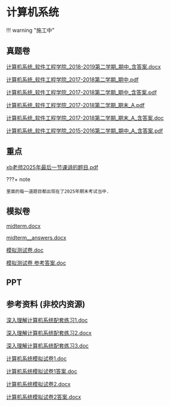 # 计算机系统

!!! warning "施工中"

## 真题卷

[计算机系统_软件工程学院_2018-2019第二学期_期中_含答案.docx](../res/%E8%BD%AF%E4%BB%B6%E5%B7%A5%E7%A8%8B%E5%AD%A6%E9%99%A2/%E8%AE%A1%E7%AE%97%E6%9C%BA%E7%B3%BB%E7%BB%9F/%E7%9C%9F%E9%A2%98%E5%8D%B7/%E8%AE%A1%E7%AE%97%E6%9C%BA%E7%B3%BB%E7%BB%9F_%E8%BD%AF%E4%BB%B6%E5%B7%A5%E7%A8%8B%E5%AD%A6%E9%99%A2_2018-2019%E7%AC%AC%E4%BA%8C%E5%AD%A6%E6%9C%9F_%E6%9C%9F%E4%B8%AD_%E5%90%AB%E7%AD%94%E6%A1%88.docx)

[计算机系统_软件工程学院_2017-2018第二学期_期中.pdf](../res/%E8%BD%AF%E4%BB%B6%E5%B7%A5%E7%A8%8B%E5%AD%A6%E9%99%A2/%E8%AE%A1%E7%AE%97%E6%9C%BA%E7%B3%BB%E7%BB%9F/%E7%9C%9F%E9%A2%98%E5%8D%B7/%E8%AE%A1%E7%AE%97%E6%9C%BA%E7%B3%BB%E7%BB%9F_%E8%BD%AF%E4%BB%B6%E5%B7%A5%E7%A8%8B%E5%AD%A6%E9%99%A2_2017-2018%E7%AC%AC%E4%BA%8C%E5%AD%A6%E6%9C%9F_%E6%9C%9F%E4%B8%AD.pdf)

[计算机系统_软件工程学院_2017-2018第二学期_期中_含答案.pdf](../res/%E8%BD%AF%E4%BB%B6%E5%B7%A5%E7%A8%8B%E5%AD%A6%E9%99%A2/%E8%AE%A1%E7%AE%97%E6%9C%BA%E7%B3%BB%E7%BB%9F/%E7%9C%9F%E9%A2%98%E5%8D%B7/%E8%AE%A1%E7%AE%97%E6%9C%BA%E7%B3%BB%E7%BB%9F_%E8%BD%AF%E4%BB%B6%E5%B7%A5%E7%A8%8B%E5%AD%A6%E9%99%A2_2017-2018%E7%AC%AC%E4%BA%8C%E5%AD%A6%E6%9C%9F_%E6%9C%9F%E4%B8%AD_%E5%90%AB%E7%AD%94%E6%A1%88.pdf)

[计算机系统_软件工程学院_2017-2018第二学期_期末_A.pdf](../res/%E8%BD%AF%E4%BB%B6%E5%B7%A5%E7%A8%8B%E5%AD%A6%E9%99%A2/%E8%AE%A1%E7%AE%97%E6%9C%BA%E7%B3%BB%E7%BB%9F/%E7%9C%9F%E9%A2%98%E5%8D%B7/%E8%AE%A1%E7%AE%97%E6%9C%BA%E7%B3%BB%E7%BB%9F_%E8%BD%AF%E4%BB%B6%E5%B7%A5%E7%A8%8B%E5%AD%A6%E9%99%A2_2017-2018%E7%AC%AC%E4%BA%8C%E5%AD%A6%E6%9C%9F_%E6%9C%9F%E6%9C%AB_A.pdf)

[计算机系统_软件工程学院_2017-2018第二学期_期末_A_含答案.doc](../res/%E8%BD%AF%E4%BB%B6%E5%B7%A5%E7%A8%8B%E5%AD%A6%E9%99%A2/%E8%AE%A1%E7%AE%97%E6%9C%BA%E7%B3%BB%E7%BB%9F/%E7%9C%9F%E9%A2%98%E5%8D%B7/%E8%AE%A1%E7%AE%97%E6%9C%BA%E7%B3%BB%E7%BB%9F_%E8%BD%AF%E4%BB%B6%E5%B7%A5%E7%A8%8B%E5%AD%A6%E9%99%A2_2017-2018%E7%AC%AC%E4%BA%8C%E5%AD%A6%E6%9C%9F_%E6%9C%9F%E6%9C%AB_A_%E5%90%AB%E7%AD%94%E6%A1%88.doc)

[计算机系统_软件工程学院_2015-2016第二学期_期中_A_含答案.pdf](../res/%E8%BD%AF%E4%BB%B6%E5%B7%A5%E7%A8%8B%E5%AD%A6%E9%99%A2/%E8%AE%A1%E7%AE%97%E6%9C%BA%E7%B3%BB%E7%BB%9F/%E7%9C%9F%E9%A2%98%E5%8D%B7/%E8%AE%A1%E7%AE%97%E6%9C%BA%E7%B3%BB%E7%BB%9F_%E8%BD%AF%E4%BB%B6%E5%B7%A5%E7%A8%8B%E5%AD%A6%E9%99%A2_2015-2016%E7%AC%AC%E4%BA%8C%E5%AD%A6%E6%9C%9F_%E6%9C%9F%E4%B8%AD_A_%E5%90%AB%E7%AD%94%E6%A1%88.pdf)

## 重点

[xb老师2025年最后一节课讲的题目.pdf](../res/%E8%BD%AF%E4%BB%B6%E5%B7%A5%E7%A8%8B%E5%AD%A6%E9%99%A2/%E8%AE%A1%E7%AE%97%E6%9C%BA%E7%B3%BB%E7%BB%9F/%E9%87%8D%E7%82%B9/xb%E8%80%81%E5%B8%882025%E5%B9%B4%E6%9C%80%E5%90%8E%E4%B8%80%E8%8A%82%E8%AF%BE%E8%AE%B2%E7%9A%84%E9%A2%98%E7%9B%AE.pdf)

???+ note 
    
    里面的每一道题目都出现在了2025年期末考试当中.

## 模拟卷

[midterm.docx](../res/软件工程学院/计算机系统/模拟卷/midterm.docx)

[midterm__answers.docx](../res/软件工程学院/计算机系统/模拟卷/midterm__answers.docx)

[模拟测试卷.doc](../res/%E8%BD%AF%E4%BB%B6%E5%B7%A5%E7%A8%8B%E5%AD%A6%E9%99%A2/%E8%AE%A1%E7%AE%97%E6%9C%BA%E7%B3%BB%E7%BB%9F/%E6%A8%A1%E6%8B%9F%E5%8D%B7/%E6%A8%A1%E6%8B%9F%E6%B5%8B%E8%AF%95%E5%8D%B7.doc)

[模拟测试卷 参考答案.doc](../res/%E8%BD%AF%E4%BB%B6%E5%B7%A5%E7%A8%8B%E5%AD%A6%E9%99%A2/%E8%AE%A1%E7%AE%97%E6%9C%BA%E7%B3%BB%E7%BB%9F/%E6%A8%A1%E6%8B%9F%E5%8D%B7/%E6%A8%A1%E6%8B%9F%E6%B5%8B%E8%AF%95%E5%8D%B7%20%E5%8F%82%E8%80%83%E7%AD%94%E6%A1%88.doc)

## PPT

## 参考资料 (非校内资源)

[深入理解计算机系统配套练习1.doc](../res/%E8%BD%AF%E4%BB%B6%E5%B7%A5%E7%A8%8B%E5%AD%A6%E9%99%A2/%E8%AE%A1%E7%AE%97%E6%9C%BA%E7%B3%BB%E7%BB%9F/%E5%8F%82%E8%80%83%E8%B5%84%E6%96%99%20%28%E9%9D%9E%E6%A0%A1%E5%86%85%E8%B5%84%E6%BA%90%29/%E6%B7%B1%E5%85%A5%E7%90%86%E8%A7%A3%E8%AE%A1%E7%AE%97%E6%9C%BA%E7%B3%BB%E7%BB%9F%E9%85%8D%E5%A5%97%E7%BB%83%E4%B9%A01.doc)

[深入理解计算机系统配套练习2.docx](../res/%E8%BD%AF%E4%BB%B6%E5%B7%A5%E7%A8%8B%E5%AD%A6%E9%99%A2/%E8%AE%A1%E7%AE%97%E6%9C%BA%E7%B3%BB%E7%BB%9F/%E5%8F%82%E8%80%83%E8%B5%84%E6%96%99%20%28%E9%9D%9E%E6%A0%A1%E5%86%85%E8%B5%84%E6%BA%90%29/%E6%B7%B1%E5%85%A5%E7%90%86%E8%A7%A3%E8%AE%A1%E7%AE%97%E6%9C%BA%E7%B3%BB%E7%BB%9F%E9%85%8D%E5%A5%97%E7%BB%83%E4%B9%A02.docx)

[深入理解计算机系统配套练习3.doc](../res/%E8%BD%AF%E4%BB%B6%E5%B7%A5%E7%A8%8B%E5%AD%A6%E9%99%A2/%E8%AE%A1%E7%AE%97%E6%9C%BA%E7%B3%BB%E7%BB%9F/%E5%8F%82%E8%80%83%E8%B5%84%E6%96%99%20%28%E9%9D%9E%E6%A0%A1%E5%86%85%E8%B5%84%E6%BA%90%29/%E6%B7%B1%E5%85%A5%E7%90%86%E8%A7%A3%E8%AE%A1%E7%AE%97%E6%9C%BA%E7%B3%BB%E7%BB%9F%E9%85%8D%E5%A5%97%E7%BB%83%E4%B9%A03.doc)

[计算机系统模拟试卷1.doc](../res/%E8%BD%AF%E4%BB%B6%E5%B7%A5%E7%A8%8B%E5%AD%A6%E9%99%A2/%E8%AE%A1%E7%AE%97%E6%9C%BA%E7%B3%BB%E7%BB%9F/%E5%8F%82%E8%80%83%E8%B5%84%E6%96%99%20%28%E9%9D%9E%E6%A0%A1%E5%86%85%E8%B5%84%E6%BA%90%29/%E8%AE%A1%E7%AE%97%E6%9C%BA%E7%B3%BB%E7%BB%9F%E6%A8%A1%E6%8B%9F%E8%AF%95%E5%8D%B71.doc)

[计算机系统模拟试卷1答案.doc](../res/%E8%BD%AF%E4%BB%B6%E5%B7%A5%E7%A8%8B%E5%AD%A6%E9%99%A2/%E8%AE%A1%E7%AE%97%E6%9C%BA%E7%B3%BB%E7%BB%9F/%E5%8F%82%E8%80%83%E8%B5%84%E6%96%99%20%28%E9%9D%9E%E6%A0%A1%E5%86%85%E8%B5%84%E6%BA%90%29/%E8%AE%A1%E7%AE%97%E6%9C%BA%E7%B3%BB%E7%BB%9F%E6%A8%A1%E6%8B%9F%E8%AF%95%E5%8D%B71%E7%AD%94%E6%A1%88.doc)

[计算机系统模拟试卷2.docx](../res/%E8%BD%AF%E4%BB%B6%E5%B7%A5%E7%A8%8B%E5%AD%A6%E9%99%A2/%E8%AE%A1%E7%AE%97%E6%9C%BA%E7%B3%BB%E7%BB%9F/%E5%8F%82%E8%80%83%E8%B5%84%E6%96%99%20%28%E9%9D%9E%E6%A0%A1%E5%86%85%E8%B5%84%E6%BA%90%29/%E8%AE%A1%E7%AE%97%E6%9C%BA%E7%B3%BB%E7%BB%9F%E6%A8%A1%E6%8B%9F%E8%AF%95%E5%8D%B72.docx)

[计算机系统模拟试卷2答案.docx](../res/%E8%BD%AF%E4%BB%B6%E5%B7%A5%E7%A8%8B%E5%AD%A6%E9%99%A2/%E8%AE%A1%E7%AE%97%E6%9C%BA%E7%B3%BB%E7%BB%9F/%E5%8F%82%E8%80%83%E8%B5%84%E6%96%99%20%28%E9%9D%9E%E6%A0%A1%E5%86%85%E8%B5%84%E6%BA%90%29/%E8%AE%A1%E7%AE%97%E6%9C%BA%E7%B3%BB%E7%BB%9F%E6%A8%A1%E6%8B%9F%E8%AF%95%E5%8D%B72%E7%AD%94%E6%A1%88.docx)